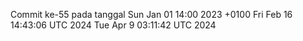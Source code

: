Commit ke-55 pada tanggal Sun Jan 01 14:00 2023 +0100
Fri Feb 16 14:43:06 UTC 2024
Tue Apr  9 03:11:42 UTC 2024
